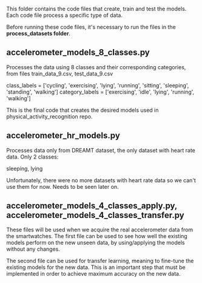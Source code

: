 This folder contains the code files that create, train and test the models. Each code file process a specific type of data.

Before running these code files, it's necessary to run the files in the **process_datasets folder**.
## accelerometer_models_8_classes.py
Processes the data using 8 classes and their corresponding categories, from files train_data_9.csv, test_data_9.csv

class_labels = ['cycling', 'exercising', 'lying', 'running', 'sitting', 'sleeping', 'standing', 'walking']
category_labels = ['exercising', 'idle', 'lying', 'running', 'walking']

This is the final code that creates the desired models used in physical_activity_recognition repo.

## accelerometer_hr_models.py
Processes data only from DREAMT dataset, the only dataset with heart rate data. Only 2 classes:

sleeping, lying

Unfortunately, there were no more datasets with heart rate data so we can't use them for now. Needs to be seen later on.


## accelerometer_models_4_classes_apply.py, accelerometer_models_4_classes_transfer.py

These files will be used when we acquire the real accelerometer data from the smartwatches. The first file can be used to 
see how well the existing models perform on the new unseen data, by using/applying the models without any changes.

The second file can be used for transfer learning, meaning to 
fine-tune the existing models for the new data. This is an important step that must be implemented in order to achieve maximum
accuracy on the new data.